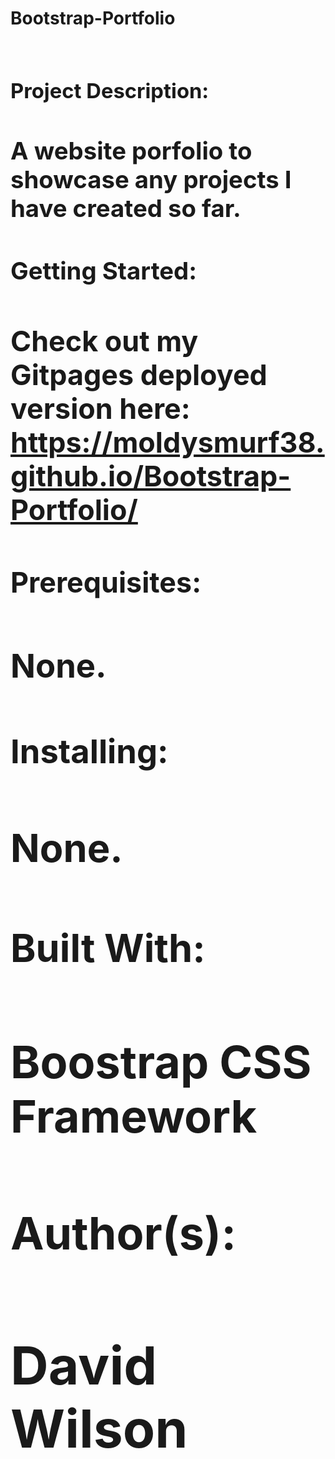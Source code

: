 **<h1>Bootstrap-Portfolio<h1>**

**<h3>Project Description:<h3>**

A website porfolio to showcase any projects I have created so far.

**<h3>Getting Started:<h3>**

Check out my Gitpages deployed version here: https://moldysmurf38.github.io/Bootstrap-Portfolio/

**<h3>Prerequisites:<h3>**

None.

**<h3>Installing:<h3>**

None.

**<h3>Built With:<h3>**

Boostrap CSS Framework

**<h3>Author(s):<h3>**

David Wilson
